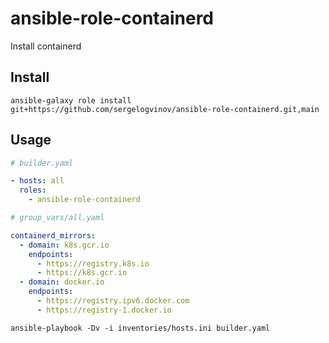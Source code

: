# ansible-role-containerd

Install containerd

## Install

```shell
ansible-galaxy role install git+https://github.com/sergelogvinov/ansible-role-containerd.git,main
```

## Usage

```yaml
# builder.yaml

- hosts: all
  roles:
    - ansible-role-containerd
```

```yaml
# group_vars/all.yaml

containerd_mirrors:
  - domain: k8s.gcr.io
    endpoints:
      - https://registry.k8s.io
      - https://k8s.gcr.io
  - domain: docker.io
    endpoints:
      - https://registry.ipv6.docker.com
      - https://registry-1.docker.io
```

```shell
ansible-playbook -Dv -i inventories/hosts.ini builder.yaml
```

